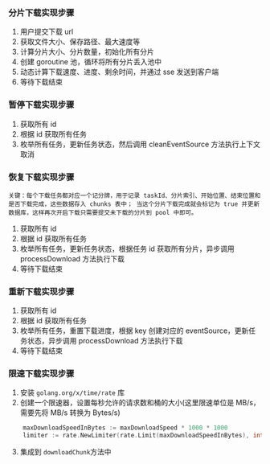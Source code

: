 ### 分片下载实现步骤

1. 用户提交下载 url
2. 获取文件大小、保存路径、最大速度等
3. 计算分片大小、分片数量，初始化所有分片
4. 创建 goroutine 池，循环将所有分片丢入池中
5. 动态计算下载速度、进度、剩余时间，并通过 sse 发送到客户端
6. 等待下载结束

### 暂停下载实现步骤

1. 获取所有 id
2. 根据 id 获取所有任务
3. 枚举所有任务，更新任务状态，然后调用 cleanEventSource 方法执行上下文取消

### 恢复下载实现步骤

`关键：每个下载任务都对应一个记分牌，用于记录 taskId、分片索引、开始位置、结束位置和是否下载完成，这些数据存入 chunks 表中；
   当这个分片下载完成就会标记为 true 并更新数据库，这样再次开启下载只需要提交未下载的分片到 pool 中即可。`

1. 获取所有 id
2. 根据 id 获取所有任务
3. 枚举所有任务，更新任务状态，根据任务 id 获取所有分片，异步调用 processDownload 方法执行下载
4. 等待下载结束

### 重新下载实现步骤

1. 获取所有 id
2. 根据 id 获取所有任务
3. 枚举所有任务，重置下载进度，根据 key 创建对应的 eventSource，更新任务状态，异步调用 processDownload 方法执行下载
4. 等待下载结束

### 限速下载实现步骤

1. 安装 `golang.org/x/time/rate` 库
2. 创建一个限速器，设置每秒允许的请求数和桶的大小(这里限速单位是 MB/s，需要先将 MB/s 转换为 Bytes/s)

```go
	maxDownloadSpeedInBytes := maxDownloadSpeed * 1000 * 1000
	limiter := rate.NewLimiter(rate.Limit(maxDownloadSpeedInBytes), int(maxDownloadSpeedInBytes*0.1))
```

3. 集成到 `downloadChunk`方法中
